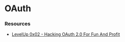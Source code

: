 # OAuth

### Resources

* [LevelUp 0x02 - Hacking OAuth 2.0 For Fun And Profit](https://www.youtube.com/watch?v=X0mV9HXbKHY)

